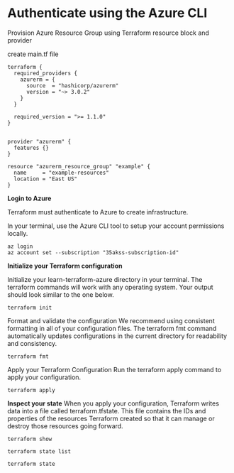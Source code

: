 # Authenticate using the Azure CLI


Provision Azure Resource Group using Terraform resource block and provider 

create main.tf file 

```
terraform {
  required_providers {
    azurerm = {
      source  = "hashicorp/azurerm"
      version = "~> 3.0.2"
    }
  }

  required_version = ">= 1.1.0"
}


provider "azurerm" {
  features {}
}

resource "azurerm_resource_group" "example" {
  name     = "example-resources"
  location = "East US"
}
```

**Login to Azure**

Terraform must authenticate to Azure to create infrastructure.

In your terminal, use the Azure CLI tool to setup your account permissions locally.

```
az login
az account set --subscription "35akss-subscription-id"

```

**Initialize your Terraform configuration**

Initialize your learn-terraform-azure directory in your terminal. The terraform commands will work with any operating system. Your output should look similar to the one below.

```
terraform init

```

Format and validate the configuration
We recommend using consistent formatting in all of your configuration files. The terraform fmt command automatically updates configurations in the current directory for readability and consistency.

```
terraform fmt

```

Apply your Terraform Configuration
Run the terraform apply command to apply your configuration.

```
terraform apply

```

**Inspect your state**
When you apply your configuration, Terraform writes data into a file called terraform.tfstate. This file contains the IDs and properties of the resources Terraform created so that it can manage or destroy those resources going forward.

```
terraform show

terraform state list

terraform state
```

